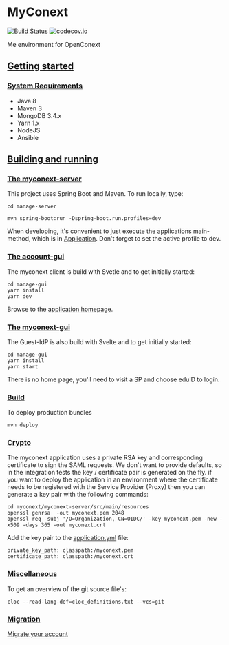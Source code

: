 # MyConext
[![Build Status](https://travis-ci.org/OpenConext/OpenConext-myconext.svg)](https://travis-ci.org/OpenConext/OpenConext-myconext)
[![codecov.io](https://codecov.io/github/OpenConext/OpenConext-myconext/coverage.svg)](https://codecov.io/github/OpenConext/OpenConext-myconext)

Me environment for OpenConext

## [Getting started](#getting-started)

### [System Requirements](#system-requirements)

- Java 8
- Maven 3
- MongoDB 3.4.x
- Yarn 1.x
- NodeJS
- Ansible

## [Building and running](#building-and-running)

### [The myconext-server](#myconext-server)

This project uses Spring Boot and Maven. To run locally, type:

`cd manage-server`

`mvn spring-boot:run -Dspring-boot.run.profiles=dev`

When developing, it's convenient to just execute the applications main-method, which is in [Application](myconext-server/src/main/java/myconext/MyConextServerApplication.java).
Don't forget to set the active profile to dev.

### [The account-gui](#myconext-gui)

The myconext client is build with Svetle and to get initially started:

```
cd manage-gui
yarn install
yarn dev
```

Browse to the [application homepage](http://localhost:3001/).

### [The myconext-gui](#myconext-gui)

The Guest-IdP is also build with Svelte and to get initially started:

```
cd manage-gui
yarn install
yarn start
```

There is no home page, you'll need to visit a SP and choose eduID to login.

### [Build](#build)

To deploy production bundles
```bash
mvn deploy
```
### [Crypto](#crypto)

The myconext application uses a private RSA key and corresponding certificate to sign the SAML requests. We don't want
to provide defaults, so in the integration tests the key / certificate pair is generated on the fly. if you want to
deploy the application in an environment where the certificate needs to be registered with the Service Provider (Proxy)
then you can generate a key pair with the following commands:
```
cd myconext/myconext-server/src/main/resources
openssl genrsa  -out myconext.pem 2048
openssl req -subj '/O=Organization, CN=OIDC/' -key myconext.pem -new -x509 -days 365 -out myconext.crt
```
Add the key pair to the [application.yml](myconext-server/src/main/resources/application.yml) file:
```
private_key_path: classpath:/myconext.pem
certificate_path: classpath:/myconext.crt
```

### [Miscellaneous](#miscellaneous)

To get an overview of the git source file's:
```
cloc --read-lang-def=cloc_definitions.txt --vcs=git
```

### [Migration](#migration)

[Migrate your account](https://login.test2.eduid.nl/migration)
